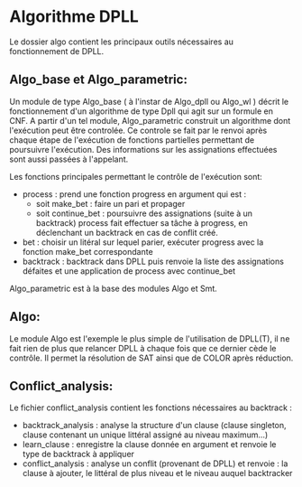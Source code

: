 Algorithme DPLL
===============

Le dossier algo contient les principaux outils nécessaires au fonctionnement de DPLL.


Algo_base et Algo_parametric:
-----------------------------

Un module de type Algo_base ( à l'instar de Algo_dpll ou Algo_wl ) décrit le fonctionnement
d'un algorithme de type Dpll qui agit sur un formule en CNF. A partir d'un tel module,
Algo_parametric construit un algorithme dont l'exécution peut être controlée. Ce controle
se fait par le renvoi après chaque étape de l'exécution de fonctions partielles permettant
de poursuivre l'exécution. Des informations sur les assignations effectuées sont aussi
passées à l'appelant.  

Les fonctions principales permettant le contrôle de l'exécution sont: 
  - process : prend une fonction progress en argument qui est :
      * soit make_bet : faire un pari et propager
      * soit continue_bet : poursuivre des assignations (suite à un backtrack)
    process fait effectuer sa tâche à progress, en déclenchant un backtrack en cas de conflit créé.
  - bet : choisir un litéral sur lequel parier, exécuter progress avec la fonction make_bet correspondante
  - backtrack : backtrack dans DPLL puis renvoie la liste des assignations défaites et une application de process avec continue_bet

Algo_parametric est à la base des modules Algo et Smt.

Algo:
-----

Le module Algo est l'exemple le plus simple de l'utilisation de DPLL(T), il ne fait rien de plus que
relancer DPLL à chaque fois que ce dernier cède le contrôle. Il permet la résolution de SAT ainsi que
de COLOR après réduction.

Conflict_analysis:
------------------

Le fichier conflict_analysis contient les fonctions nécessaires au backtrack : 
  - backtrack_analysis : analyse la structure d'un clause (clause singleton, clause contenant un unique littéral assigné au niveau maximum...)
  - learn_clause : enregistre la clause donnée en argument et renvoie le type de backtrack à appliquer
  - conflict_analysis : analyse un conflit (provenant de DPLL) et renvoie  : la clause à ajouter, le littéral de plus niveau et le niveau auquel backtracker
